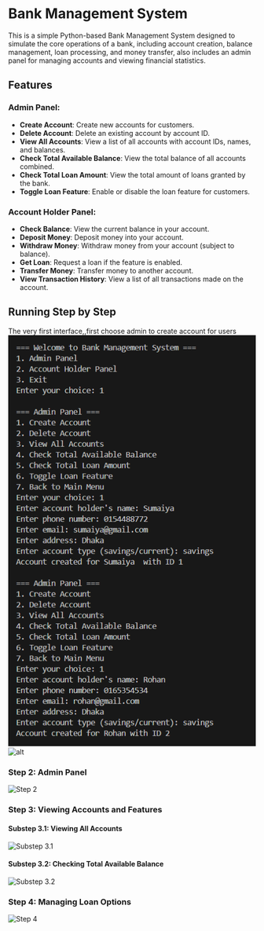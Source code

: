 # Bank Management System

This is a simple Python-based Bank Management System designed to simulate the core operations of a bank, including account creation, balance management, loan processing, and money transfer, also includes an admin panel for managing accounts and viewing financial statistics.

## Features

### Admin Panel:
- **Create Account**: Create new accounts for customers.
- **Delete Account**: Delete an existing account by account ID.
- **View All Accounts**: View a list of all accounts with account IDs, names, and balances.
- **Check Total Available Balance**: View the total balance of all accounts combined.
- **Check Total Loan Amount**: View the total amount of loans granted by the bank.
- **Toggle Loan Feature**: Enable or disable the loan feature for customers.

### Account Holder Panel:
- **Check Balance**: View the current balance in your account.
- **Deposit Money**: Deposit money into your account.
- **Withdraw Money**: Withdraw money from your account (subject to balance).
- **Get Loan**: Request a loan if the feature is enabled.
- **Transfer Money**: Transfer money to another account.
- **View Transaction History**: View a list of all transactions made on the account.

## Running Step by Step
The very first interface,,first choose admin to create account for users
![Step 1](./assets/1.png "Launching the Application")
![alt](https://)

### Step 2: Admin Panel
![Step 2](./asset/2.png "Accessing the Admin Panel")

### Step 3: Viewing Accounts and Features
#### Substep 3.1: Viewing All Accounts
![Substep 3.1](asset/4.1.png "Viewing All Accounts")

#### Substep 3.2: Checking Total Available Balance
![Substep 3.2](asset/4.2.png "Checking Total Available Balance")

### Step 4: Managing Loan Options
![Step 4](asset/6.1.png "Managing Loan Options")

